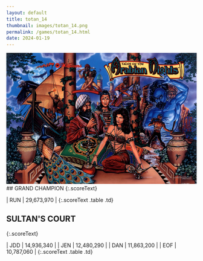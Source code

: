 ```yaml
---
layout: default
title: totan_14
thumbnail: images/totan_14.png
permalink: /games/totan_14.html
date: 2024-01-19
---
```


<img src="../images/totan_14.png" class="gameThumbnail img-fluid mx-auto align-middle">
## GRAND CHAMPION
{:.scoreText}

| RUN | 29,673,970 | 
{:.scoreText .table .td}

## SULTAN'S COURT
{:.scoreText}

| JDD | 14,936,340 | 
| JEN | 12,480,290 | 
| DAN | 11,863,200 | 
| EOF | 10,787,060 | 
{:.scoreText .table .td}
